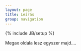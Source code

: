 ```yaml
---
layout: page
title: Leírás
group: navigation
---
```

{% include JB/setup %}

Megax oldala lesz egyszer majd....
